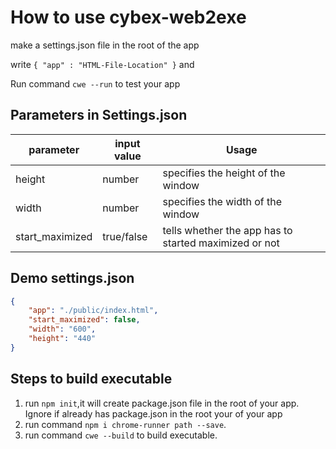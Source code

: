 # How to use cybex-web2exe

make a settings.json file in the root of the app

write `{ "app" : "HTML-File-Location" }` and 

Run command `cwe --run` to test your app


## Parameters in Settings.json

|parameter|input value|Usage|
|----|-----|-------|
|height|number|specifies the height of the window|
|width|number|specifies the width of the window|
|start_maximized|true/false|tells whether the app has to started maximized or not|


## Demo settings.json
```JSON
{
    "app": "./public/index.html",
    "start_maximized": false,
    "width": "600",
    "height": "440"
}
```

## Steps to build executable
1. run `npm init`,it will create package.json file in the root of your app. Ignore if already has package.json in the root your of your app 
2. run command `npm i chrome-runner path --save`.
3. run command `cwe --build` to build executable.

